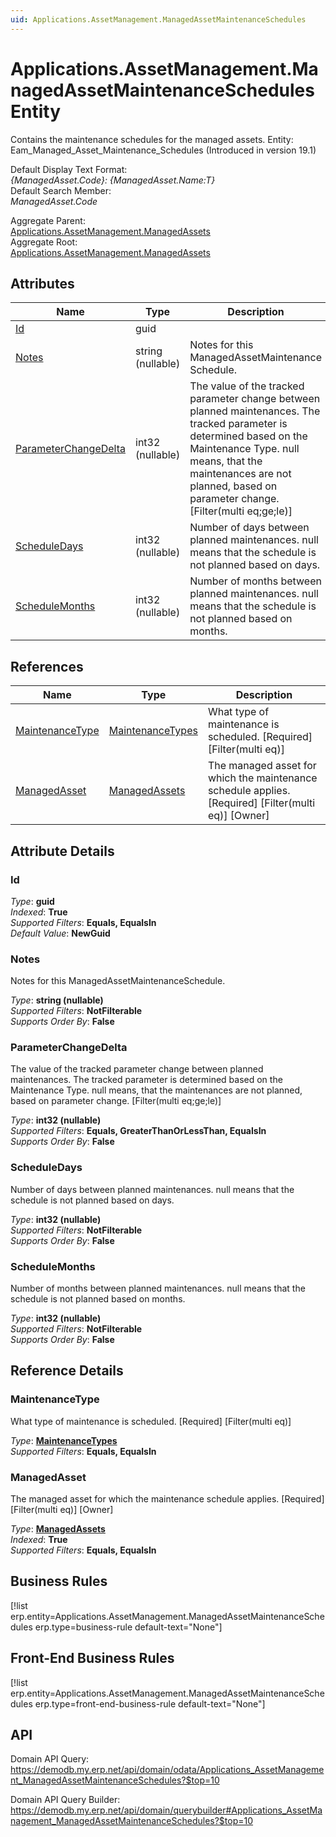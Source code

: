 ```yaml
---
uid: Applications.AssetManagement.ManagedAssetMaintenanceSchedules
---
```

# Applications.AssetManagement.ManagedAssetMaintenanceSchedules Entity

Contains the maintenance schedules for the managed assets. Entity: Eam_Managed_Asset_Maintenance_Schedules (Introduced in version 19.1)

Default Display Text Format:  
_{ManagedAsset.Code}: {ManagedAsset.Name:T}_  
Default Search Member:  
_ManagedAsset.Code_  

Aggregate Parent:  
[Applications.AssetManagement.ManagedAssets](Applications.AssetManagement.ManagedAssets.md)  
Aggregate Root:  
[Applications.AssetManagement.ManagedAssets](Applications.AssetManagement.ManagedAssets.md)  

## Attributes

| Name | Type | Description |
| ---- | ---- | --- |
| [Id](Applications.AssetManagement.ManagedAssetMaintenanceSchedules.md#id) | guid |  
| [Notes](Applications.AssetManagement.ManagedAssetMaintenanceSchedules.md#notes) | string (nullable) | Notes for this ManagedAssetMaintenance<br />Schedule. 
| [ParameterChangeDelta](Applications.AssetManagement.ManagedAssetMaintenanceSchedules.md#parameterchangedelta) | int32 (nullable) | The value of the tracked parameter change between planned maintenances. The tracked parameter is determined based on the Maintenance Type. null means, that the maintenances are not planned, based on parameter change. [Filter(multi eq;ge;le)] 
| [ScheduleDays](Applications.AssetManagement.ManagedAssetMaintenanceSchedules.md#scheduledays) | int32 (nullable) | Number of days between planned maintenances. null means that the schedule is not planned based on days. 
| [ScheduleMonths](Applications.AssetManagement.ManagedAssetMaintenanceSchedules.md#schedulemonths) | int32 (nullable) | Number of months between planned maintenances. null means that the schedule is not planned based on months. 

## References

| Name | Type | Description |
| ---- | ---- | --- |
| [MaintenanceType](Applications.AssetManagement.ManagedAssetMaintenanceSchedules.md#maintenancetype) | [MaintenanceTypes](Applications.AssetManagement.MaintenanceTypes.md) | What type of maintenance is scheduled. [Required] [Filter(multi eq)] |
| [ManagedAsset](Applications.AssetManagement.ManagedAssetMaintenanceSchedules.md#managedasset) | [ManagedAssets](Applications.AssetManagement.ManagedAssets.md) | The managed asset for which the maintenance schedule applies. [Required] [Filter(multi eq)] [Owner] |


## Attribute Details

### Id

_Type_: **guid**  
_Indexed_: **True**  
_Supported Filters_: **Equals, EqualsIn**  
_Default Value_: **NewGuid**  

### Notes

Notes for this ManagedAssetMaintenanceSchedule.

_Type_: **string (nullable)**  
_Supported Filters_: **NotFilterable**  
_Supports Order By_: **False**  

### ParameterChangeDelta

The value of the tracked parameter change between planned maintenances. The tracked parameter is determined based on the Maintenance Type. null means, that the maintenances are not planned, based on parameter change. [Filter(multi eq;ge;le)]

_Type_: **int32 (nullable)**  
_Supported Filters_: **Equals, GreaterThanOrLessThan, EqualsIn**  
_Supports Order By_: **False**  

### ScheduleDays

Number of days between planned maintenances. null means that the schedule is not planned based on days.

_Type_: **int32 (nullable)**  
_Supported Filters_: **NotFilterable**  
_Supports Order By_: **False**  

### ScheduleMonths

Number of months between planned maintenances. null means that the schedule is not planned based on months.

_Type_: **int32 (nullable)**  
_Supported Filters_: **NotFilterable**  
_Supports Order By_: **False**  


## Reference Details

### MaintenanceType

What type of maintenance is scheduled. [Required] [Filter(multi eq)]

_Type_: **[MaintenanceTypes](Applications.AssetManagement.MaintenanceTypes.md)**  
_Supported Filters_: **Equals, EqualsIn**  

### ManagedAsset

The managed asset for which the maintenance schedule applies. [Required] [Filter(multi eq)] [Owner]

_Type_: **[ManagedAssets](Applications.AssetManagement.ManagedAssets.md)**  
_Indexed_: **True**  
_Supported Filters_: **Equals, EqualsIn**  



## Business Rules

[!list erp.entity=Applications.AssetManagement.ManagedAssetMaintenanceSchedules erp.type=business-rule default-text="None"]

## Front-End Business Rules

[!list erp.entity=Applications.AssetManagement.ManagedAssetMaintenanceSchedules erp.type=front-end-business-rule default-text="None"]

## API

Domain API Query:
<https://demodb.my.erp.net/api/domain/odata/Applications_AssetManagement_ManagedAssetMaintenanceSchedules?$top=10>

Domain API Query Builder:
<https://demodb.my.erp.net/api/domain/querybuilder#Applications_AssetManagement_ManagedAssetMaintenanceSchedules?$top=10>

